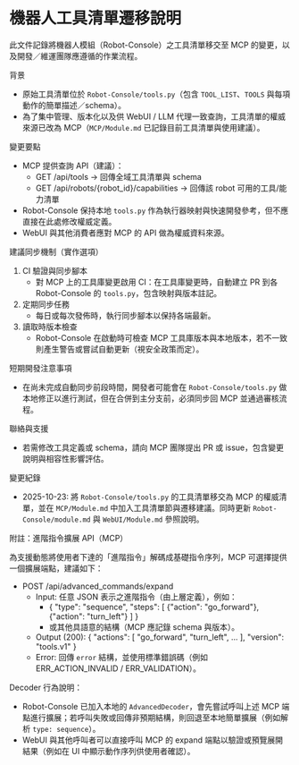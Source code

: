 # 機器人工具清單遷移說明

此文件記錄將機器人模組（Robot-Console）之工具清單移交至 MCP 的變更，以及開發／維運團隊應遵循的作業流程。

背景
- 原始工具清單位於 `Robot-Console/tools.py`（包含 `TOOL_LIST`、`TOOLS` 與每項動作的簡單描述／schema）。
- 為了集中管理、版本化以及供 WebUI / LLM 代理一致查詢，工具清單的權威來源已改為 MCP（`MCP/Module.md` 已記錄目前工具清單與使用建議）。

變更要點
- MCP 提供查詢 API（建議）：
  - GET /api/tools -> 回傳全域工具清單與 schema
  - GET /api/robots/{robot_id}/capabilities -> 回傳該 robot 可用的工具/能力清單
- Robot-Console 保持本地 `tools.py` 作為執行器映射與快速開發參考，但不應直接在此處修改權威定義。
- WebUI 與其他消費者應對 MCP 的 API 做為權威資料來源。

建議同步機制（實作選項）
1. CI 驗證與同步腳本
   - 對 MCP 上的工具庫變更啟用 CI：在工具庫變更時，自動建立 PR 到各 Robot-Console 的 `tools.py`，包含映射與版本註記。
2. 定期同步任務
   - 每日或每次發佈時，執行同步腳本以保持各端最新。
3. 讀取時版本檢查
   - Robot-Console 在啟動時可檢查 MCP 工具庫版本與本地版本，若不一致則產生警告或嘗試自動更新（視安全政策而定）。

短期開發注意事項
- 在尚未完成自動同步前段時間，開發者可能會在 `Robot-Console/tools.py` 做本地修正以進行測試，但在合併到主分支前，必須同步回 MCP 並通過審核流程。

聯絡與支援
- 若需修改工具定義或 schema，請向 MCP 團隊提出 PR 或 issue，包含變更說明與相容性影響評估。


變更紀錄
- 2025-10-23: 將 `Robot-Console/tools.py` 的工具清單移交為 MCP 的權威清單，並在 `MCP/Module.md` 中加入工具清單節與遷移建議。同時更新 `Robot-Console/module.md` 與 `WebUI/Module.md` 參照說明。

附註：進階指令擴展 API（MCP）

為支援動態將使用者下達的「進階指令」解碼成基礎指令序列，MCP 可選擇提供一個擴展端點，建議如下：

- POST /api/advanced_commands/expand
   - Input: 任意 JSON 表示之進階指令（由上層定義），例如：
      - { "type": "sequence", "steps": [ {"action": "go_forward"}, {"action": "turn_left"} ] }
      - 或其他具語意的結構（MCP 應記錄 schema 與版本）。
   - Output (200): { "actions": [ "go_forward", "turn_left", ... ], "version": "tools.v1" }
   - Error: 回傳 `error` 結構，並使用標準錯誤碼（例如 ERR_ACTION_INVALID / ERR_VALIDATION）。

Decoder 行為說明：
- Robot-Console 已加入本地的 `AdvancedDecoder`，會先嘗試呼叫上述 MCP 端點進行擴展；若呼叫失敗或回傳非預期結構，則回退至本地簡單擴展（例如解析 `type: sequence`）。
- WebUI 與其他呼叫者可以直接呼叫 MCP 的 expand 端點以驗證或預覽展開結果（例如在 UI 中顯示動作序列供使用者確認）。
